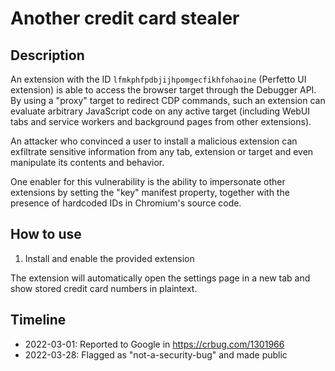# Another credit card stealer

## Description
An extension with the ID `lfmkphfpdbjijhpomgecfikhfohaoine` (Perfetto UI
extension) is able to access the browser target through the Debugger API.
By using a "proxy" target to redirect CDP commands, such an extension can
evaluate arbitrary JavaScript code on any active target (including WebUI
tabs and service workers and background pages from other extensions).

An attacker who convinced a user to install a malicious extension can
exfiltrate sensitive information from any tab, extension or target and even
manipulate its contents and behavior.

One enabler for this vulnerability is the ability to impersonate other
extensions by setting the "key" manifest property, together with the
presence of hardcoded IDs in Chromium's source code.

## How to use
1. Install and enable the provided extension

The extension will automatically open the settings page in a new tab and show
stored credit card numbers in plaintext.

## Timeline
- 2022-03-01: Reported to Google in https://crbug.com/1301966
- 2022-03-28: Flagged as "not-a-security-bug" and made public

